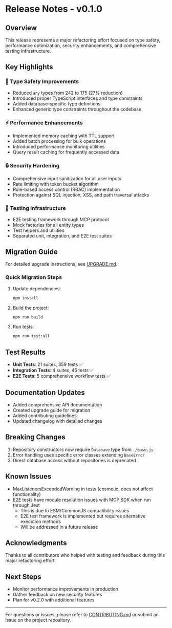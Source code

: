 # Release Notes - v0.1.0

## Overview

This release represents a major refactoring effort focused on type safety, performance optimization, security enhancements, and comprehensive testing infrastructure.

## Key Highlights

### 🎯 Type Safety Improvements
- Reduced `any` types from 242 to 175 (27% reduction)
- Introduced proper TypeScript interfaces and type constraints
- Added database-specific type definitions
- Enhanced generic type constraints throughout the codebase

### ⚡ Performance Enhancements
- Implemented memory caching with TTL support
- Added batch processing for bulk operations
- Introduced performance monitoring utilities
- Query result caching for frequently accessed data

### 🔒 Security Hardening
- Comprehensive input sanitization for all user inputs
- Rate limiting with token bucket algorithm
- Role-based access control (RBAC) implementation
- Protection against SQL injection, XSS, and path traversal attacks

### 🧪 Testing Infrastructure
- E2E testing framework through MCP protocol
- Mock factories for all entity types
- Test helpers and utilities
- Separated unit, integration, and E2E test suites

## Migration Guide

For detailed upgrade instructions, see [UPGRADE.md](./UPGRADE.md).

### Quick Migration Steps

1. Update dependencies:
   ```bash
   npm install
   ```

2. Build the project:
   ```bash
   npm run build
   ```

3. Run tests:
   ```bash
   npm run test:all
   ```

## Test Results

- **Unit Tests**: 21 suites, 359 tests ✅
- **Integration Tests**: 4 suites, 45 tests ✅
- **E2E Tests**: 5 comprehensive workflow tests ✅

## Documentation Updates

- Added comprehensive API documentation
- Created upgrade guide for migration
- Added contributing guidelines
- Updated changelog with detailed changes

## Breaking Changes

1. Repository constructors now require `Database` type from `./base.js`
2. Error handling uses specific error classes extending `BaseError`
3. Direct database access without repositories is deprecated

## Known Issues

- MaxListenersExceededWarning in tests (cosmetic, does not affect functionality)
- E2E tests have module resolution issues with MCP SDK when run through Jest
  - This is due to ESM/CommonJS compatibility issues
  - E2E test framework is implemented but requires alternative execution methods
  - Will be addressed in a future release

## Acknowledgments

Thanks to all contributors who helped with testing and feedback during this major refactoring effort.

## Next Steps

- Monitor performance improvements in production
- Gather feedback on new security features
- Plan for v0.2.0 with additional features

---

For questions or issues, please refer to [CONTRIBUTING.md](./CONTRIBUTING.md) or submit an issue on the project repository.